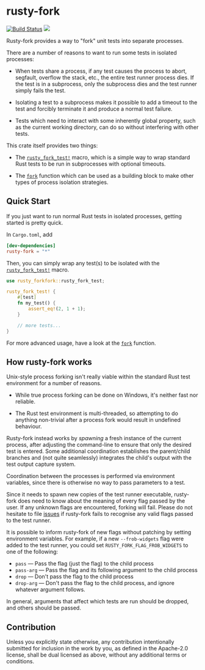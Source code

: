 # rusty-fork

[![Build Status](https://travis-ci.org/AltSysrq/rusty-fork.svg?branch=master)](https://travis-ci.org/AltSysrq/rusty-fork)
[![](http://meritbadge.herokuapp.com/rusty-fork)](https://crates.io/crates/rusty-fork)

Rusty-fork provides a way to "fork" unit tests into separate processes.

There are a number of reasons to want to run some tests in isolated
processes:

- When tests share a process, if any test causes the process to abort,
segfault, overflow the stack, etc., the entire test runner process dies. If
the test is in a subprocess, only the subprocess dies and the test runner
simply fails the test.

- Isolating a test to a subprocess makes it possible to add a timeout to
the test and forcibly terminate it and produce a normal test failure.

- Tests which need to interact with some inherently global property, such
as the current working directory, can do so without interfering with other
tests.

This crate itself provides two things:

- The [`rusty_fork_test!`](macro.rusty_fork_test.html) macro, which is a
simple way to wrap standard Rust tests to be run in subprocesses with
optional timeouts.

- The [`fork`](fn.fork.html) function which can be used as a building block
to make other types of process isolation strategies.

## Quick Start

If you just want to run normal Rust tests in isolated processes, getting
started is pretty quick.

In `Cargo.toml`, add

```toml
[dev-dependencies]
rusty-fork = "*"
```

Then, you can simply wrap any test(s) to be isolated with the
[`rusty_fork_test!`](macro.rusty_fork_test.html) macro.

```rust
use rusty_forkfork::rusty_fork_test;

rusty_fork_test! {
    #[test]
    fn my_test() {
        assert_eq!(2, 1 + 1);
    }

    // more tests...
}
```

For more advanced usage, have a look at the [`fork`](fn.fork.html)
function.

## How rusty-fork works

Unix-style process forking isn't really viable within the standard Rust
test environment for a number of reasons.

- While true process forking can be done on Windows, it's neither fast nor
reliable.

- The Rust test environment is multi-threaded, so attempting to do anything
non-trivial after a process fork would result in undefined behaviour.

Rusty-fork instead works by _spawning_ a fresh instance of the current
process, after adjusting the command-line to ensure that only the desired
test is entered. Some additional coordination establishes the parent/child
branches and (not quite seamlessly) integrates the child's output with the
test output capture system.

Coordination between the processes is performed via environment variables,
since there is otherwise no way to pass parameters to a test.

Since it needs to spawn new copies of the test runner executable,
rusty-fork does need to know about the meaning of every flag passed by the
user. If any unknown flags are encountered, forking will fail. Please do
not hesitate to file
[issues](https://github.com/AltSysrq/rusty-fork/issues) if rusty-fork fails
to recognise any valid flags passed to the test runner.

It is possible to inform rusty-fork of new flags without patching by
setting environment variables. For example, if a new `--frob-widgets` flag
were added to the test runner, you could set `RUSTY_FORK_FLAG_FROB_WIDGETS`
to one of the following:

- `pass` — Pass the flag (just the flag) to the child process
- `pass-arg` — Pass the flag and its following argument to the child process
- `drop` — Don't pass the flag to the child process
- `drop-arg` — Don't pass the flag to the child process, and ignore whatever
  argument follows.

In general, arguments that affect which tests are run should be dropped,
and others should be passed.


## Contribution

Unless you explicitly state otherwise, any contribution intentionally submitted
for inclusion in the work by you, as defined in the Apache-2.0 license, shall
be dual licensed as above, without any additional terms or conditions.
